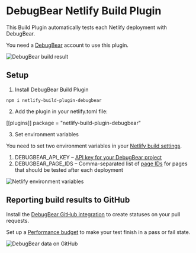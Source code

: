 # DebugBear Netlify Build Plugin

This Build Plugin automatically tests each Netlify deployment with DebugBear.

You need a [DebugBear](https://www.debugbear.com) account to use this plugin.

![DebugBear build result](https://user-images.githubusercontent.com/1303660/91853352-f97a2e80-ec59-11ea-8003-51c57571b4b2.png)

## Setup

1. Install DebugBear Build Plugin

```npm i netlify-build-plugin-debugbear```

2. Add the plugin in your netlify.toml file:

[[plugins]]
package = "netlify-build-plugin-debugbear"

3. Set environment variables

You need to set two environment variables in your [Netlify build settings](https://docs.netlify.com/configure-builds/environment-variables/).

1. DEBUGBEAR_API_KEY – [API key for your DebugBear project](https://www.debugbear.com/docs/getting-started-api-cli)
2. DEBUGBEAR_PAGE_IDS – Comma-separated list of [page IDs](https://www.debugbear.com/docs/getting-started-api-cli#) for pages that should be tested after each deployment

![Netlify environment variables](https://user-images.githubusercontent.com/1303660/91851003-6095e400-ec56-11ea-90e2-ccced761eddb.png)

## Reporting build results to GitHub

Install the [DebugBear GitHub integration](https://www.debugbear.com/docs/github-integration) to create statuses on your pull requests.

Set up a [Performance budget](https://www.debugbear.com/docs/performance-budgets) to make your test finish in a pass or fail state.

![DebugBear data on GitHub](https://user-images.githubusercontent.com/1303660/91853520-36debc00-ec5a-11ea-90eb-7fb88c35e5e6.png)

